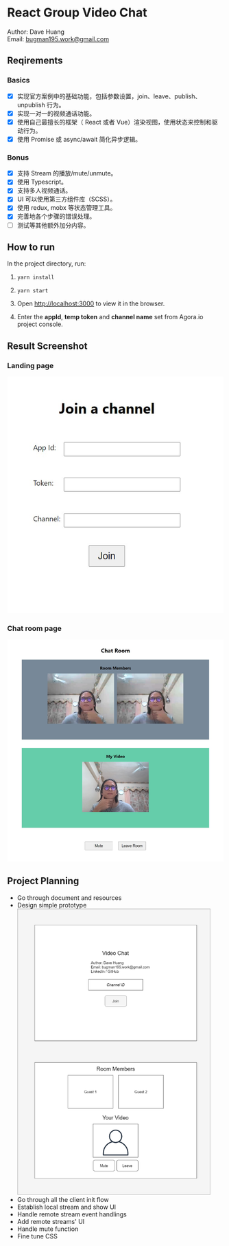 # React Group Video Chat

Author: Dave Huang  
Email: bugman195.work@gmail.com

## Reqirements

### Basics

- [x] 实现官方案例中的基础功能，包括参数设置，join、leave、publish、unpublish 行为。
- [x] 实现一对一的视频通话功能。
- [x] 使用自己最擅长的框架（ React 或者 Vue）渲染视图，使用状态来控制和驱动行为。
- [x] 使用 Promise 或 async/await 简化异步逻辑。

### Bonus

- [x] 支持 Stream 的播放/mute/unmute。
- [x] 使用 Typescript。
- [x] 支持多人视频通话。
- [x] UI 可以使用第三方组件库（SCSS）。
- [x] 使用 redux, mobx 等状态管理工具。
- [x] 完善地各个步骤的错误处理。
- [ ] 测试等其他额外加分内容。

## How to run

In the project directory, run:

1. `yarn install`

2. `yarn start`

3. Open [http://localhost:3000](http://localhost:3000) to view it in the browser.

4. Enter the **appId**, **temp token** and **channel name** set from Agora.io project console.

## Result Screenshot

### Landing page

![](./src/res/demo1.jpg)

### Chat room page

![](./src/res/demo2.jpg)

## Project Planning

- Go through document and resources
- Design simple prototype  
  <img src="./src/res/prototype.png" alt="prototype" width="450">
- Go through all the client init flow
- Establish local stream and show UI
- Handle remote stream event handlings
- Add remote streams' UI
- Handle mute function
- Fine tune CSS

